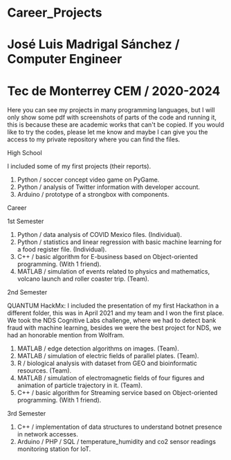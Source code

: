 # Career_Projects
# José Luis Madrigal Sánchez / Computer Engineer
# Tec de Monterrey CEM / 2020-2024
Here you can see my projects in many programming languages, but I will only show some pdf with screenshots of parts of the code and running it, this is because these are academic works that can't be copied. If you would like to try the codes, please let me know and maybe I can give you the access to my private repository where you can find the files. 

High School

I included some of my first projects (their reports).
1. Python / soccer concept video game on PyGame.
2. Python / analysis of Twitter information with developer account.
3. Arduino / prototype of a strongbox with components.

Career

1st Semester

1. Python / data analysis of COVID Mexico files. (Individual).
2. Python / statistics and linear regression with basic machine learning for a food register file. (Individual).
3. C++ / basic algorithm for E-business based on Object-oriented programming. (With 1 friend).
4. MATLAB / simulation of events related to physics and mathematics, volcano launch and roller coaster trip. (Team). 

2nd Semester

QUANTUM HackMx: I included the presentation of my first Hackathon in a different folder, this was in April 2021 and my team and I won the first place. We took the NDS Cognitive Labs challenge, where we had to detect bank fraud with machine learning, besides we were the best project for NDS, we had an honorable mention from Wolfram.
1. MATLAB / edge detection algorithms on images. (Team).
2. MATLAB / simulation of electric fields of parallel plates. (Team).
3. R / biological analysis with dataset from GEO and bioinformatic resources. (Team).
4. MATLAB / simulation of electromagnetic fields of four figures and animation of particle trajectory in it. (Team).
5. C++ / basic algorithm for Streaming service based on Object-oriented programming. (With 1 friend).

3rd Semester

1. C++ / implementation of data structures to understand botnet presence in network accesses.
2. Arduino / PHP / SQL / temperature_humidity and co2 sensor readings monitoring station for IoT.
